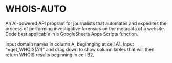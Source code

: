 # WHOIS-AUTO
An AI-powered API program for journalists that automates and expedites the process of performing investigative forensics on the metadata of a website. Code best applicable in a GoogleSheets Apps Scripts function.

Input domain names in column A, beginnging at cell A1. Input "=get_WHOIS(A1)" and drag down to show column lables that will then return WHOIS results beginning in cell B2.
